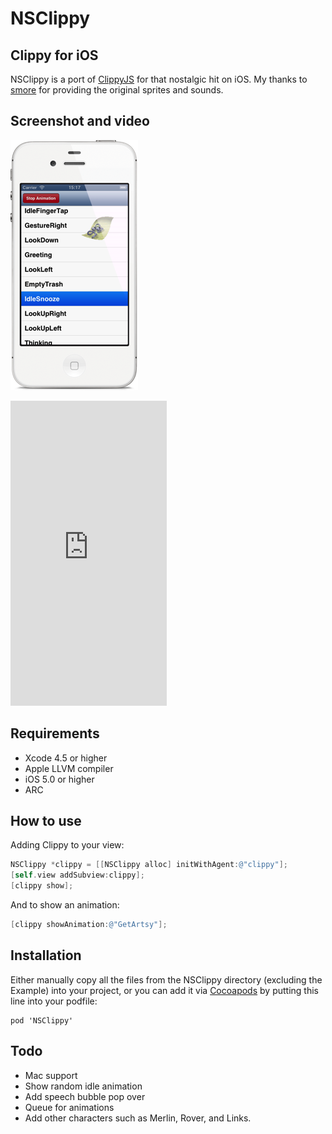 # NSClippy

## Clippy for iOS

NSClippy is a port of [ClippyJS](https://www.smore.com/clippy-js) for that nostalgic hit on iOS. My thanks to [smore](https://www.smore.com) for providing the original sprites and sounds.

## Screenshot and video

![NSClippy screenshot](Screenshot.png)

<iframe src="http://player.vimeo.com/video/63323245" width="250" height="488" frameborder="0" webkitAllowFullScreen mozallowfullscreen allowFullScreen></iframe>

## Requirements

* Xcode 4.5 or higher
* Apple LLVM compiler
* iOS 5.0 or higher
* ARC

## How to use

Adding Clippy to your view:

```objectivec
NSClippy *clippy = [[NSClippy alloc] initWithAgent:@"clippy"];
[self.view addSubview:clippy];
[clippy show];
```
And to show an animation:

```objectivec
[clippy showAnimation:@"GetArtsy"];
```
	
## Installation

Either manually copy all the files from the NSClippy directory (excluding the Example) into your project, or you can add it via [Cocoapods](http://cocoapods.org) by putting this line into your podfile:

	pod 'NSClippy'

## Todo

* Mac support
* Show random idle animation
* Add speech bubble pop over
* Queue for animations
* Add other characters such as Merlin, Rover, and Links.
